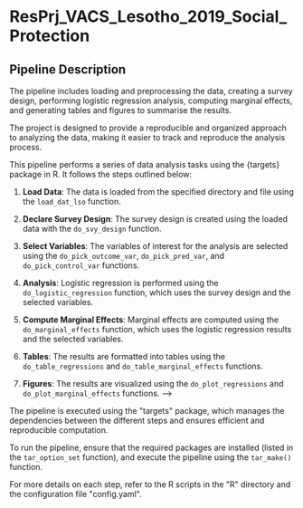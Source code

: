 # ResPrj_VACS_Lesotho_2019_Social_Protection

## Pipeline Description

The pipeline includes loading and preprocessing the data, creating a survey design, performing logistic regression analysis, computing marginal effects, and generating tables and figures to summarise the results.

The project is designed to provide a reproducible and organized approach to analyzing the data, making it easier to track and reproduce the analysis process.

This pipeline performs a series of data analysis tasks using the {targets} package in R. It follows the steps outlined below:

1. **Load Data**: The data is loaded from the specified directory and file using the `load_dat_lso` function.

2. **Declare Survey Design**: The survey design is created using the loaded data with the `do_svy_design` function.

3. **Select Variables**: The variables of interest for the analysis are selected using the `do_pick_outcome_var`, `do_pick_pred_var`, and `do_pick_control_var` functions.

4. **Analysis**: Logistic regression is performed using the `do_logistic_regression` function, which uses the survey design and the selected variables.

5. **Compute Marginal Effects**: Marginal effects are computed using the `do_marginal_effects` function, which uses the logistic regression results and the selected variables.

6. **Tables**: The results are formatted into tables using the `do_table_regressions` and `do_table_marginal_effects` functions.

7. **Figures**: The results are visualized using the `do_plot_regressions` and `do_plot_marginal_effects` functions. -->

The pipeline is executed using the "targets" package, which manages the dependencies between the different steps and ensures efficient and reproducible computation.

To run the pipeline, ensure that the required packages are installed (listed in the `tar_option_set` function), and execute the pipeline using the `tar_make()` function.

For more details on each step, refer to the R scripts in the "R" directory and the configuration file "config.yaml".
